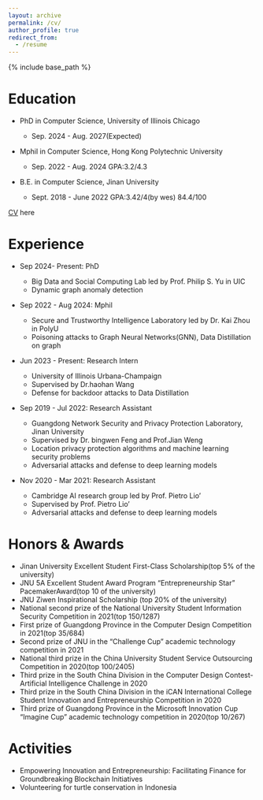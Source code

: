 ```yaml
---
layout: archive
permalink: /cv/
author_profile: true
redirect_from:
  - /resume
---
```


{% include base_path %}


Education
======
* PhD in Computer Science, University of Illinois Chicago
  * Sep. 2024 - Aug. 2027(Expected)  
* Mphil in Computer Science, Hong Kong Polytechnic University
  * Sep. 2022 - Aug. 2024  GPA:3.2/4.3

* B.E. in Computer Science, Jinan University
  * Sept. 2018 - June 2022    GPA:3.42/4(by wes) 84.4/100



[CV](https://github.com/judy12345/Yuwei.github.io/blob/master/files/HANYuwei_CV.pdf) here

Experience
======
* Sep 2024- Present: PhD
  *  Big Data and Social Computing Lab led by Prof. Philip S. Yu in UIC
  *  Dynamic graph anomaly detection
* Sep 2022 - Aug 2024: Mphil
  *  Secure and Trustworthy Intelligence Laboratory led by Dr. Kai Zhou in PolyU
  *  Poisoning attacks to Graph Neural Networks(GNN), Data Distillation on graph
* Jun 2023 - Present: Research Intern
    * University of Illinois Urbana-Champaign 
    * Supervised by Dr.haohan Wang
    * Defense for backdoor attacks to Data Distillation
* Sep 2019 - Jul 2022: Research Assistant  
    * Guangdong Network Security and Privacy Protection Laboratory, Jinan University
    * Supervised by Dr. bingwen Feng and Prof.Jian Weng 
    * Location privacy protection algorithms and machine learning security problems
    * Adversarial attacks and defense to deep learning models

* Nov 2020 - Mar 2021: Research Assistant  
    * Cambridge AI research group led by Prof. Pietro Lio’
    * Supervised by Prof. Pietro Lio’
    * Adversarial attacks and defense to deep learning models

       
Honors & Awards
=====
* Jinan University Excellent Student First-Class Scholarship(top 5% of the university)
* JNU 5A Excellent Student Award Program “Entrepreneurship Star” PacemakerAward(top 10 of the university)
* JNU Ziwen Inspirational Scholarship (top 20% of the university)
* National second prize of the National University Student Information Security Competition in 2021(top 150/1287)
* First prize of Guangdong Province in the Computer Design Competition in 2021(top 35/684)
* Second prize of JNU in the “Challenge Cup” academic technology competition in 2021
* National third prize in the China University Student Service Outsourcing Competition in 2020(top 100/2405)
* Third prize in the South China Division in the Computer Design Contest-Artificial Intelligence Challenge in 2020
* Third prize in the South China Division in the iCAN International College Student Innovation and Entrepreneurship 
Competition in 2020
* Third prize of Guangdong Province in the Microsoft Innovation Cup “Imagine Cup” academic technology competition in
2020(top 10/267)
  
Activities
=====
* Empowering Innovation and Entrepreneurship: Facilitating Finance for Groundbreaking Blockchain Initiatives
* Volunteering for turtle conservation in Indonesia



<!--
Education
======
* B.S. in GitHub, GitHub University, 2012
* M.S. in Jekyll, GitHub University, 2014
* Ph.D in Version Control Theory, GitHub University, 2018 (expected)

Work experience
======
* Summer 2015: Research Assistant
  * Github University
  * Duties included: Tagging issues
  * Supervisor: Professor Git

* Fall 2015: Research Assistant
  * Github University
  * Duties included: Merging pull requests
  * Supervisor: Professor Hub
  
Skills
======
* Skill 1
* Skill 2
  * Sub-skill 2.1
  * Sub-skill 2.2
  * Sub-skill 2.3
* Skill 3

Publications
======
  <ul>{% for post in site.publications %}
    {% include archive-single-cv.html %}
  {% endfor %}</ul>
  
Talks
======
  <ul>{% for post in site.talks %}
    {% include archive-single-talk-cv.html %}
  {% endfor %}</ul>
  
Teaching
======
  <ul>{% for post in site.teaching %}
    {% include archive-single-cv.html %}
  {% endfor %}</ul>
  
Service and leadership
======
* Currently signed in to 43 different slack teams
-->
